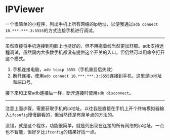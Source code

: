 # IPViewer

一个很简单的小程序，列出手机上所有网络的ip地址，以便我通过`adb connect 10.***.***.3:5555`的方式连接手机进行调试。

---

虽然直接将手机连接到电脑上也挺好的，但不用拖着线当然更加舒服。adb支持远程调试，虽然国内大多数手机都没有提供这个开关的入口，但仍然可以用命令打开这个模式。

1. 手机连接电脑，`adb tcpip 5555`（手机重启后失效）
2. 断开连接，使用`adb connect 10.***.***.3:5555`连接到手机。这里是ip地址和端口号。

接下来和正常adb连接后一样，断开连接时使用`adb disconnect`。

---

注意上面步骤，需要获取手机的ip地址。以往我是直接在手机上开个终端模拟器输入`ifconfig`慢慢翻看的，但当然还是有简单点的方法的。

没错，就是这个程序，功能很简单，就是列出现在连接的所有网络的ip地址。一点也不智能，但好歹比`ifconfig`的结果好找一点。